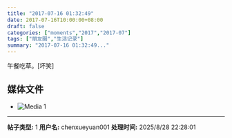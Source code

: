 ```yaml
---
title: "2017-07-16 01:32:49"
date: 2017-07-16T10:00:00+08:00
draft: false
categories: ["moments","2017","2017-07"]
tags: ["朋友圈","生活记录"]
summary: "2017-07-16 01:32:49..."
---
```


午餐吃草。[坏笑]

## 媒体文件

- ![Media 1](/Moments/photos/2017-07-16/201707160132490.jpg)

---

**帖子类型:** 1
**用户名:** chenxueyuan001
**处理时间:** 2025/8/28 22:28:01